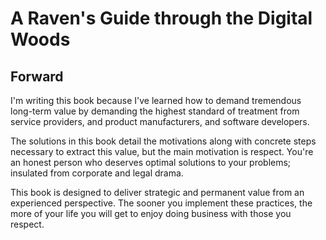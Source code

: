 # A Raven's Guide through the Digital Woods

## Forward
I'm writing this book because I've learned how to demand tremendous
long-term value by demanding the highest standard of treatment from
service providers, and product manufacturers, and software developers.

The solutions in this book detail the motivations along with concrete
steps necessary to extract this value, but the main motivation is
respect. You're an honest person who deserves optimal solutions
to your problems; insulated from corporate and legal drama.

This book is designed to deliver strategic and permanent value from
an experienced perspective. The sooner you implement these practices,
the more of your life you will get to enjoy doing business with those
you respect.
